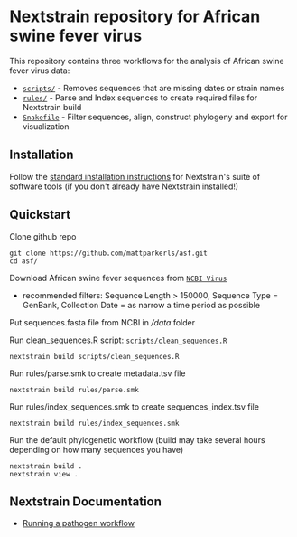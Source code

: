 # Nextstrain repository for African swine fever virus

This repository contains three workflows for the analysis of African swine fever virus data:

- [`scripts/`](./scripts) - Removes sequences that are missing dates or strain names
- [`rules/`](./rules) - Parse and Index sequences to create required files for Nextstrain build
- [`Snakefile`](./Snakefile) - Filter sequences, align, construct phylogeny and export for visualization 

## Installation

Follow the [standard installation instructions](https://docs.nextstrain.org/en/latest/install.html) for Nextstrain's suite of software tools (if you don't already have Nextstrain installed!)

## Quickstart

Clone github repo
```
git clone https://github.com/mattparkerls/asf.git
cd asf/
```

Download African swine fever sequences from [`NCBI Virus`](https://www-ncbi-nlm-nih-gov.yale.idm.oclc.org/labs/virus/vssi/#/virus?SeqType_s=Nucleotide&VirusLineage_ss=African%20swine%20fever%20virus,%20taxid:10497)
- recommended filters: Sequence Length > 150000, Sequence Type = GenBank, Collection Date = as narrow a time period as possible

Put sequences.fasta file from NCBI in _/data_ folder

Run clean_sequences.R script: [`scripts/clean_sequences.R`](./scripts/clean_sequences.R)
```
nextstrain build scripts/clean_sequences.R
```

Run rules/parse.smk to create metadata.tsv file
```
nextstrain build rules/parse.smk
```

Run rules/index_sequences.smk to create sequences_index.tsv file
```
nextstrain build rules/index_sequences.smk
```

Run the default phylogenetic workflow (build may take several hours depending on how many sequences you have)
```
nextstrain build .
nextstrain view .
```

## Nextstrain Documentation

- [Running a pathogen workflow](https://docs.nextstrain.org/en/latest/tutorials/running-a-workflow.html)
